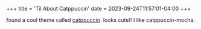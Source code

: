 +++
title = 'Til About Catppuccin'
date = 2023-09-24T11:57:01-04:00
+++

found a cool theme called [catppuccin](https://github.com/catppuccin). looks cute!! I like catppuccin-mocha.